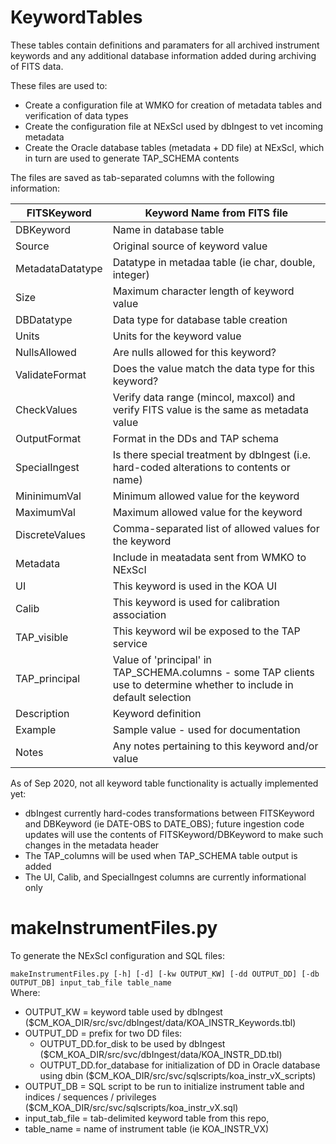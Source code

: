 # KeywordTables
These tables contain definitions and paramaters for all archived instrument keywords and any additional database information added during archiving of FITS data.

These files are used to:
* Create a configuration file at WMKO for creation of metadata tables and verification of data types
* Create the configuration file at NExScI used by dbIngest to vet incoming metadata
* Create the Oracle database tables (metadata + DD file) at NExScI, which in turn are used to generate TAP_SCHEMA contents


The files are saved as tab-separated columns with the following information:

| FITSKeyword | Keyword Name from FITS file|
| ------- | ------------ |
| DBKeyword | Name in database table 
| Source | Original source of keyword value
| MetadataDatatype | Datatype in metadaa table (ie char, double, integer)
| Size | Maximum character length of keyword value
| DBDatatype | Data type for database table creation
| Units | Units for the keyword value
| NullsAllowed | Are nulls allowed for this keyword?
| ValidateFormat | Does the value match the data type for this keyword?
| CheckValues | Verify data range (mincol, maxcol) and verify FITS value is the same as metadata value
| OutputFormat | Format in the DDs and TAP schema
| SpecialIngest | Is there special treatment by dbIngest (i.e. hard-coded alterations to contents or name)
| MininimumVal | Minimum allowed value for the keyword
| MaximumVal | Maximum allowed value for the keyword
| DiscreteValues | Comma-separated list of allowed values for the keyword
| Metadata | Include in meatadata sent from WMKO to NExScI
| UI | This keyword is used in the KOA UI
| Calib | This keyword is used for calibration association
| TAP_visible | This keyword wil be exposed to the TAP service
| TAP_principal | Value of 'principal' in TAP_SCHEMA.columns - some TAP clients use to determine whether to include in default selection
| Description | Keyword definition
| Example | Sample value - used for documentation
| Notes | Any notes pertaining to this keyword and/or value


As of Sep 2020,  not all keyword table functionality is actually implemented yet:
* dbIngest currently hard-codes transformations between FITSKeyword and DBKeyword (ie DATE-OBS to DATE_OBS); future ingestion code updates will use  the contents of FITSKeyword/DBKeyword to make such changes in the metadata header
* The TAP_columns will be used when TAP_SCHEMA table output is added
* The UI, Calib, and SpecialIngest columns are currently informational only 

# makeInstrumentFiles.py

To generate the NExScI configuration and SQL files:

`makeInstrumentFiles.py [-h] [-d] [-kw OUTPUT_KW] [-dd OUTPUT_DD] [-db OUTPUT_DB] input_tab_file table_name`                                                                  
Where:

* OUTPUT_KW = keyword table used by dbIngest ($CM_KOA_DIR/src/svc/dbIngest/data/KOA_INSTR_Keywords.tbl)
* OUTPUT_DD = prefix for two DD files: 
  * OUTPUT_DD.for_disk to be used by dbIngest ($CM_KOA_DIR/src/svc/dbIngest/data/KOA_INSTR_DD.tbl)
  * OUTPUT_DD.for_database for initialization of DD in Oracle database using dbin ($CM_KOA_DIR/src/svc/sqlscripts/koa_instr_vX_scripts)
* OUTPUT_DB = SQL script to be run to initialize instrument table and indices / sequences / privileges ($CM_KOA_DIR/src/svc/sqlscripts/koa_instr_vX.sql)
* input_tab_file = tab-delimited keyword table from this repo, 
* table_name = name of instrument table (ie KOA_INSTR_VX)
